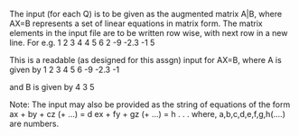 The input (for each Q) is to be given as the augmented matrix A|B, where AX=B represents a set of linear equations in matrix form.
The matrix elements in the input file are to be written row wise, with next row in a new line. For e.g.
1 2 3 4
4 5 6 2
-9 -2.3 -1 5

This is a readable (as designed for this assgn) input for AX=B, where A is given by
1 2 3
4 5 6
-9 -2.3 -1

and B is given by
4
3
5

Note: The input may also be provided as the string of equations of the form 
ax + by + cz (+ ...) = d
ex + fy + gz (+ ...) = h
.
.
.
where, a,b,c,d,e,f,g,h(....) are numbers.
